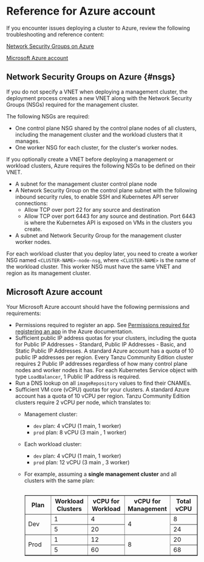 # Reference for Azure account

If you encounter issues deploying a cluster to Azure, review the following troubleshooting and reference content:

[Network Security Groups on Azure](ref-azure/#a-idnsgsa-network-security-groups-on-azure)

[Microsoft Azure account](ref-azure/#microsoft-azure-account)

## Network Security Groups on Azure {#nsgs}

If you do not specify a VNET when deploying a management cluster, the deployment process creates a new VNET along with the Network Security Groups (NSGs) required for the management cluster.

The following NSGs are required:

* One control plane NSG shared by the control plane nodes of all clusters, including the management cluster and the workload clusters that it manages.
* One worker NSG for each cluster, for the cluster's worker nodes.

If you optionally create a VNET before deploying a management or workload clusters, Azure requires the following NSGs to be defined on their VNET.

* A subnet for the management cluster control plane node
* A Network Security Group on the control plane subnet with the following inbound security rules, to enable SSH and Kubernetes API server connections:
  * Allow TCP over port 22 for any source and destination
  * Allow TCP over port 6443 for any source and destination.
      Port 6443 is where the Kubernetes API is exposed on VMs in the clusters you create.
* A subnet and Network Security Group for the management cluster worker nodes.

For each workload cluster that you deploy later, you need to create a worker NSG named `<CLUSTER-NAME>-node-nsg`, where `<CLUSTER-NAME>` is the name of the workload cluster.
This worker NSG must have the same VNET and region as its management cluster.

## Microsoft Azure account

Your Microsoft Azure account should have the following permissions and requirements:

* Permissions required to register an app. See [Permissions required for registering an app](https://docs.microsoft.com/en-us/azure/active-directory/develop/howto-create-service-principal-portal#permissions-required-for-registering-an-app) in the Azure documentation.
* Sufficient public IP address quotas for your clusters, including the quota for Public IP Addresses - Standard, Public IP Addresses - Basic, and Static Public IP Addresses. A standard Azure account has a quota of 10 public IP addresses per region. Every Tanzu Community Edition cluster requires 2 Public IP addresses regardless of how many control plane nodes and worker nodes it has. For each Kubernetes Service object with type `LoadBalancer`, 1 Public IP address is required.
* Run a DNS lookup on all `imageRepository` values to find their CNAMEs.
* Sufficient VM core (vCPU) quotas for your clusters. A standard Azure account has a quota of 10 vCPU per region. Tanzu Community Edition clusters require 2 vCPU per node, which translates to:
  * Management cluster:
    * `dev` plan: 4 vCPU (1 main, 1 worker)
    * `prod` plan: 8 vCPU (3 main , 1 worker)
  * Each workload cluster:
    * `dev` plan: 4 vCPU (1 main, 1 worker)
    * `prod` plan: 12 vCPU (3 main , 3 worker)
  * For example, assuming a **single management cluster** and all clusters with the same plan:

    <!-- markdownlint-disable -->
    <table width="100%" border="1" align="left">
    <tr>
      <th width="17%">Plan</th>
      <th width="22%">Workload Clusters</th>
      <th width="22%">vCPU for Workload</th>
      <th width="22%">vCPU for Management</th>
      <th width="17%">Total vCPU</th>
    </tr>
    <tr>
      <td rowspan="2">Dev</td>
      <td>1</td>
      <td>4</td>
      <td rowspan="2">4</td>
      <td>8</td>
    </tr>
    <tr>
      <td>5</td>
      <td>20</td>
      <td>24</td>
    </tr>
    <tr>
      <td rowspan="2">Prod</td>
      <td>1</td>
      <td>12</td>
      <td rowspan="2">8</td>
      <td>20</td>
    </tr>
    <tr>
      <td>5</td>
      <td>60</td>
      <td>68</td>
    </tr>
    </table>
